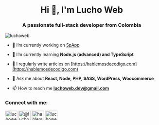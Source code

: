 <h1 align="center">Hi 👋, I'm Lucho Web</h1>
<h3 align="center">A passionate full-stack developer from Colombia</h3>

<p align="left"> <img src="https://komarev.com/ghpvc/?username=luchoweb&label=Profile%20views&color=0e75b6&style=flat" alt="luchoweb" /> </p>

- 🔭 I’m currently working on [SpApp](https://spapp.com.co)

- 🌱 I’m currently learning **Node.js (advanced) and TypeScript**

- 📝 I regularly write articles on [https://hablemosdecodigo.com](https://hablemosdecodigo.com)

- 💬 Ask me about **React, Node, PHP, SASS, WordPress, Woocommerce**

- 📫 How to reach me **luchoweb.dev@gmail.com**

<h3 align="left">Connect with me:</h3>
<p align="left">
<a href="https://linkedin.com/in/luchowebdev" target="blank"><img align="center" src="https://raw.githubusercontent.com/rahuldkjain/github-profile-readme-generator/master/src/images/icons/Social/linked-in-alt.svg" alt="luchowebdev" height="30" width="40" /></a>
<a href="https://medium.com/@luchoweb" target="blank"><img align="center" src="https://raw.githubusercontent.com/rahuldkjain/github-profile-readme-generator/master/src/images/icons/Social/medium.svg" alt="@luchoweb" height="30" width="40" /></a>
<a href="https://www.youtube.com/c/hablemosdecodigo" target="blank"><img align="center" src="https://raw.githubusercontent.com/rahuldkjain/github-profile-readme-generator/master/src/images/icons/Social/youtube.svg" alt="hablemosdecodigo" height="30" width="40" /></a>
<a href="https://www.hackerrank.com/luchoweb" target="blank"><img align="center" src="https://raw.githubusercontent.com/rahuldkjain/github-profile-readme-generator/master/src/images/icons/Social/hackerrank.svg" alt="luchoweb" height="30" width="40" /></a>
</p>

